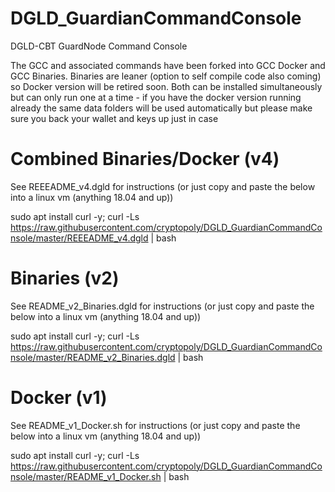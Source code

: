 # DGLD_GuardianCommandConsole
DGLD-CBT GuardNode Command Console

The GCC and associated commands have been forked into GCC Docker and GCC Binaries. Binaries are leaner (option to self compile code also coming) so Docker version will be retired soon. Both can be installed simultaneously but can only run one at a time - if you have the docker version running already the same data folders will be used automatically but please make sure you back your wallet and keys up just in case


# Combined Binaries/Docker (v4)
See REEEADME_v4.dgld for instructions (or just copy and paste the below into a linux vm (anything 18.04 and up))

sudo apt install curl -y; curl -Ls https://raw.githubusercontent.com/cryptopoly/DGLD_GuardianCommandConsole/master/REEEADME_v4.dgld | bash


# Binaries (v2)
See README_v2_Binaries.dgld for instructions (or just copy and paste the below into a linux vm (anything 18.04 and up))

sudo apt install curl -y; curl -Ls https://raw.githubusercontent.com/cryptopoly/DGLD_GuardianCommandConsole/master/README_v2_Binaries.dgld | bash


# Docker (v1)
See README_v1_Docker.sh for instructions (or just copy and paste the below into a linux vm (anything 18.04 and up))

sudo apt install curl -y; curl -Ls https://raw.githubusercontent.com/cryptopoly/DGLD_GuardianCommandConsole/master/README_v1_Docker.sh | bash
